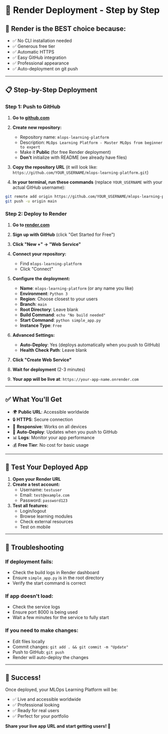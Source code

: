 # 🚀 Render Deployment - Step by Step

## 🎯 **Render is the BEST choice because:**
- ✅ No CLI installation needed
- ✅ Generous free tier
- ✅ Automatic HTTPS
- ✅ Easy GitHub integration
- ✅ Professional appearance
- ✅ Auto-deployment on git push

---

## 📋 **Step-by-Step Deployment**

### **Step 1: Push to GitHub**

1. **Go to [github.com](https://github.com)**
2. **Create new repository:**
   - Repository name: `mlops-learning-platform`
   - Description: `MLOps Learning Platform - Master MLOps from beginner to expert`
   - Make it **Public** (for free Render deployment)
   - **Don't** initialize with README (we already have files)

3. **Copy the repository URL** (it will look like: `https://github.com/YOUR_USERNAME/mlops-learning-platform.git`)

4. **In your terminal, run these commands** (replace `YOUR_USERNAME` with your actual GitHub username):

```bash
git remote add origin https://github.com/YOUR_USERNAME/mlops-learning-platform.git
git push -u origin main
```

### **Step 2: Deploy to Render**

1. **Go to [render.com](https://render.com)**
2. **Sign up with GitHub** (click "Get Started for Free")
3. **Click "New +" → "Web Service"**
4. **Connect your repository:**
   - Find `mlops-learning-platform`
   - Click "Connect"

5. **Configure the deployment:**
   - **Name**: `mlops-learning-platform` (or any name you like)
   - **Environment**: `Python 3`
   - **Region**: Choose closest to your users
   - **Branch**: `main`
   - **Root Directory**: Leave blank
   - **Build Command**: `echo "No build needed"`
   - **Start Command**: `python simple_app.py`
   - **Instance Type**: `Free`

6. **Advanced Settings:**
   - **Auto-Deploy**: Yes (deploys automatically when you push to GitHub)
   - **Health Check Path**: Leave blank

7. **Click "Create Web Service"**

8. **Wait for deployment** (2-3 minutes)

9. **Your app will be live at**: `https://your-app-name.onrender.com`

---

## ✅ **What You'll Get**

- 🌍 **Public URL**: Accessible worldwide
- 🔒 **HTTPS**: Secure connection
- 📱 **Responsive**: Works on all devices
- 🔄 **Auto-Deploy**: Updates when you push to GitHub
- 📊 **Logs**: Monitor your app performance
- 💰 **Free Tier**: No cost for basic usage

---

## 🧪 **Test Your Deployed App**

1. **Open your Render URL**
2. **Create a test account:**
   - Username: `testuser`
   - Email: `test@example.com`
   - Password: `password123`
3. **Test all features:**
   - Login/logout
   - Browse learning modules
   - Check external resources
   - Test on mobile

---

## 🔧 **Troubleshooting**

### **If deployment fails:**
- Check the build logs in Render dashboard
- Ensure `simple_app.py` is in the root directory
- Verify the start command is correct

### **If app doesn't load:**
- Check the service logs
- Ensure port 8000 is being used
- Wait a few minutes for the service to fully start

### **If you need to make changes:**
- Edit files locally
- Commit changes: `git add . && git commit -m "Update"`
- Push to GitHub: `git push`
- Render will auto-deploy the changes

---

## 🎉 **Success!**

Once deployed, your MLOps Learning Platform will be:
- ✅ Live and accessible worldwide
- ✅ Professional looking
- ✅ Ready for real users
- ✅ Perfect for your portfolio

**Share your live app URL and start getting users! 🚀**
